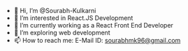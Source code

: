 - 👋 Hi, I’m @Sourabh-Kulkarni
- 👀 I’m interested in React.JS Development
- 🌱 I’m currently working as a React Front End Developer
- 💞️ I’m exploring web development
- 📫 How to reach me: E-Mail ID: sourabhmk96@gmail.com

<!---
Sourabh-Kulkarni/Sourabh-Kulkarni is a ✨ special ✨ repository because its `README.md` (this file) appears on your GitHub profile.
You can click the Preview link to take a look at your changes.
--->
